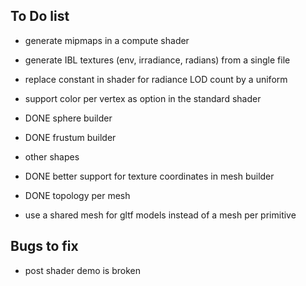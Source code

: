 ## To Do list


- generate mipmaps in a compute shader
- generate IBL textures (env, irradiance, radians) from a single file
- replace constant in shader for radiance LOD count by a uniform

- support color per vertex as option in the standard shader
- DONE sphere builder
- DONE frustum builder
- other shapes
- DONE better support for texture coordinates in mesh builder
- DONE topology per mesh

- use a shared mesh for gltf models instead of a mesh per primitive






## Bugs to fix
- post shader demo is broken
